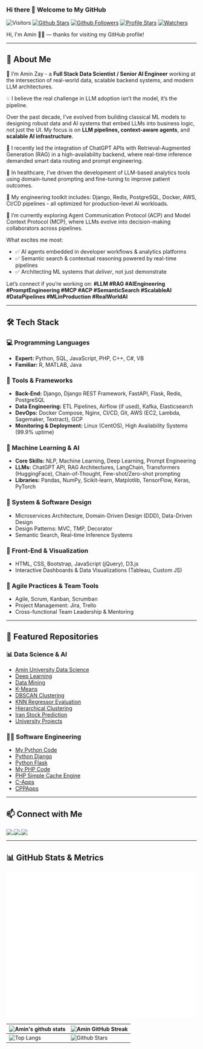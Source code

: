 ### Hi there 👋 Welcome to My GitHub

![Visitors](https://api.visitorbadge.io/api/visitors?path=https%3A%2F%2Fgithub.com%2Faminzayer%2Faminzayer&countColor=%23263759&style=plastic)
[![Github Stars](https://img.shields.io/github/stars/Devs-Dungeon?style=social)](https://github.com/aminzayer)
[![Github Followers](https://img.shields.io/github/followers/aminzayer?style=social)](https://github.com/aminzayer) 
[![Profile Stars](https://img.shields.io/github/stars/aminzayer?style=social)](https://github.com/aminzayer/aminzayer)
[![Watchers](https://img.shields.io/github/watchers/aminzayer/aminzayer?style=social)](https://github.com/aminzayer/aminzayer)

<div size='20px'>Hi, I'm Amin 👨‍💻 — thanks for visiting my GitHub profile!
</div>

---

## 🚀 About Me

🔭 I’m Amin Zay - a **Full Stack Data Scientist / Senior AI Engineer** working at the intersection of real-world data, scalable backend systems, and modern LLM architectures.

💡 I believe the real challenge in LLM adoption isn’t the model, it’s the pipeline.

Over the past decade, I’ve evolved from building classical ML models to designing robust data and AI systems that embed LLMs into business logic, not just the UI. My focus is on **LLM pipelines, context-aware agents**, and **scalable AI infrastructure**.

🔹 I recently led the integration of ChatGPT APIs with Retrieval-Augmented Generation (RAG) in a high-availability backend, where real-time inference demanded smart data routing and prompt engineering.

🔹 In healthcare, I’ve driven the development of LLM-based analytics tools using domain-tuned prompting and fine-tuning to improve patient outcomes.

🔹 My engineering toolkit includes: Django, Redis, PostgreSQL, Docker, AWS, CI/CD pipelines - all optimized for production-level AI workloads.

🧠 I’m currently exploring Agent Communication Protocol (ACP) and Model Context Protocol (MCP), where LLMs evolve into decision-making collaborators across pipelines.

What excites me most:
- ✅ AI agents embedded in developer workflows & analytics platforms  
- ✅ Semantic search & contextual reasoning powered by real-time pipelines  
- ✅ Architecting ML systems that *deliver*, not just demonstrate

Let’s connect if you’re working on:
**#LLM #RAG #AIEngineering #PromptEngineering #MCP #ACP #SemanticSearch #ScalableAI #DataPipelines #MLinProduction #RealWorldAI**

---

## 🛠️ Tech Stack

### 💻 Programming Languages
- **Expert:** Python, SQL, JavaScript, PHP, C++, C#, VB  
- **Familiar:** R, MATLAB, Java

### 🔧 Tools & Frameworks
- **Back-End:** Django, Django REST Framework, FastAPI, Flask, Redis, PostgreSQL  
- **Data Engineering:** ETL Pipelines, Airflow (if used), Kafka, Elasticsearch  
- **DevOps:** Docker Compose, Nginx, CI/CD, Git, AWS (EC2, Lambda, Sagemaker, Textract), GCP  
- **Monitoring & Deployment:** Linux (CentOS), High Availability Systems (99.9% uptime)

### 🤖 Machine Learning & AI
- **Core Skills:** NLP, Machine Learning, Deep Learning, Prompt Engineering  
- **LLMs:** ChatGPT API, RAG Architectures, LangChain, Transformers (HuggingFace), Chain-of-Thought, Few-shot/Zero-shot prompting  
- **Libraries:** Pandas, NumPy, Scikit-learn, Matplotlib, TensorFlow, Keras, PyTorch  

### 🧠 System & Software Design
- Microservices Architecture, Domain-Driven Design (DDD), Data-Driven Design  
- Design Patterns: MVC, TMP, Decorator  
- Semantic Search, Real-time Inference Systems

### 🎨 Front-End & Visualization
- HTML, CSS, Bootstrap, JavaScript (jQuery), D3.js  
- Interactive Dashboards & Data Visualizations (Tableau, Custom JS)

### 🧪 Agile Practices & Team Tools
- Agile, Scrum, Kanban, Scrumban  
- Project Management: Jira, Trello  
- Cross-functional Team Leadership & Mentoring

---

## 📂 Featured Repositories

### 📊 Data Science & AI

- [Amin University Data Science](https://github.com/aminzayer/Amin-University-Data-Science)
- [Deep Learning](https://github.com/aminzayer/Deep-Learning)
- [Data Mining](https://github.com/aminzayer/Data-Mining)
- [K-Means](https://github.com/aminzayer/K-Means)
- [DBSCAN Clustering](https://github.com/aminzayer/DBSCAN-Clustering-Python)
- [KNN Regressor Evaluation](https://github.com/aminzayer/KNN-Regressor-Evalution)
- [Hierarchical Clustering](https://github.com/aminzayer/Hiehierarchical-clustering)
- [Iran Stock Prediction](https://github.com/aminzayer/Iran-Stock-Prediction)
- [University Projects](https://github.com/aminzayer/University-Projects)

### 🧑‍💻 Software Engineering

- [My Python Code](https://github.com/aminzayer/My-Python-Code)
- [Python Django](https://github.com/aminzayer/Pyhton-Django)
- [Python Flask](https://github.com/aminzayer/Python-Flask)
- [My PHP Code](https://github.com/aminzayer/My-PHP-Code)
- [PHP Simple Cache Engine](https://github.com/aminzayer/PHP-Simple-Cache-Engine)
- [C-Apps](https://github.com/aminzayer/C-Apps)
- [CPPApps](https://github.com/aminzayer/CPPApps)

---

## 📫 Connect with Me

<a href='https://www.linkedin.com/in/aminzayeromali'> <img width='32px' align='center' src="https://raw.githubusercontent.com/rahulbanerjee26/githubAboutMeGenerator/main/icons/linked-in-alt.svg"/> </a> 
<a href='https://twitter.com/AminZayeromali'> <img width='32px' align='center' src="https://raw.githubusercontent.com/rahulbanerjee26/githubAboutMeGenerator/main/icons/twitter.svg"/> </a> 
<a href='https://www.github.com/aminzayer'> <img width='32px' align='center' src="https://raw.githubusercontent.com/rahulbanerjee26/githubAboutMeGenerator/main/icons/github.svg"/> </a> 

---

## 📊 GitHub Stats & Metrics

![Metrics](https://raw.githubusercontent.com/aminzayer/aminzayer/main/github-metrics.svg)

![Amin's github stats](https://github-readme-stats.vercel.app/api?username=aminzayer&show_icons=true&theme=tokyonight) | ![Amin GitHub Streak](https://github-readme-streak-stats.herokuapp.com/?user=aminzayer&theme=tokyonight) |
| --- | --- |
| ![Top Langs](https://github-readme-stats.vercel.app/api/top-langs/?username=aminzayer&theme=tokyonight) | ![Github Stars](https://github-readme-stats.vercel.app/api?username=aminzayer&show_icons=true&locale=en&count_private=true&hide_rank=true&custom_title=My%20GitHub%20Stats&disable_animations=true&theme=tokyonight) |
